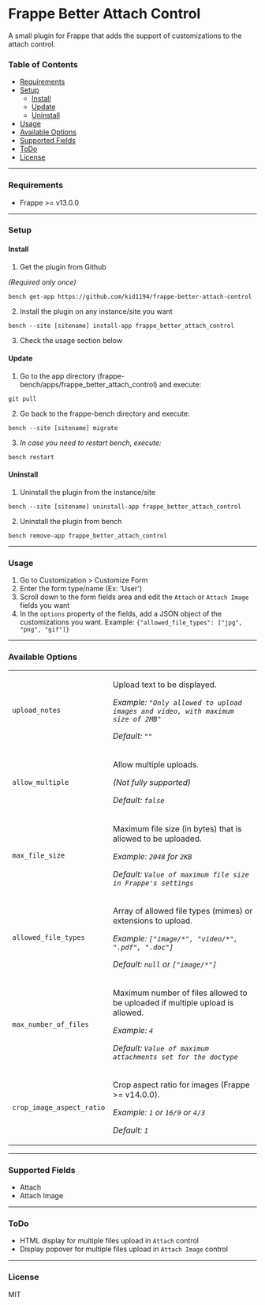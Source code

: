 # Frappe Better Attach Control
A small plugin for Frappe that adds the support of customizations to the attach control.

### Table of Contents
<ul>
    <li><a href="#requirements">Requirements</a></li>
    <li>
    <a href="#setup">Setup</a>
        <ul>
            <li><a href="#install">Install</a></li>
            <li><a href="#update">Update</a></li>
            <li><a href="#uninstall">Uninstall</a></li>
        </ul>
    </li>
    <li><a href="#usage">Usage</a></li>
    <li><a href="#available-options">Available Options</a></li>
    <li><a href="#supported-fields">Supported Fields</a></li>
    <li><a href="#todo">ToDo</a></li>
    <li><a href="#license">License</a></li>
</ul>

---

### Requirements
- Frappe >= v13.0.0

---

### Setup

#### Install
1. Get the plugin from Github

*(Required only once)*

`bench get-app https://github.com/kid1194/frappe-better-attach-control`

2. Install the plugin on any instance/site you want

`bench --site [sitename] install-app frappe_better_attach_control`

3. Check the usage section below

#### Update
1. Go to the app directory (frappe-bench/apps/frappe_better_attach_control) and execute:

`git pull`

2. Go back to the frappe-bench directory and execute:

`bench --site [sitename] migrate`

3. *In case you need to restart bench, execute:*

`bench restart`

#### Uninstall
1. Uninstall the plugin from the instance/site

`bench --site [sitename] uninstall-app frappe_better_attach_control`

2. Uninstall the plugin from bench

`bench remove-app frappe_better_attach_control`

---

### Usage
1. Go to Customization > Customize Form
2. Enter the form type/name (Ex: 'User')
3. Scroll down to the form fields area and edit the `Attach` or `Attach Image` fields you want
4. In the `options` property of the fields, add a JSON object of the customizations you want. Example: `{"allowed_file_types": ["jpg", "png", "gif"]}`

---

### Available Options
<table>
    <tr>
        <td><code>upload_notes</code></td>
        <td>
            <p>Upload text to be displayed.</p>
            <p><i>Example: <code>"Only allowed to upload images and video, with maximum size of 2MB"</code></i></p>
            <p><i>Default: <code>""</code></i></p>
        </td>
    </tr>
    <tr>
        <td><code>allow_multiple</code></td>
        <td>
            <p>Allow multiple uploads.</p>
            <p><i>(Not fully supported)</i></p>
            <p><i>Default: <code>false</code></i></p>
        </td>
    </tr>
    <tr>
        <td><code>max_file_size</code></td>
        <td>
            <p>Maximum file size (in bytes) that is allowed to be uploaded.</p>
            <p><i>Example: <code>2048</code> for <code>2KB</code></i></p>
            <p><i>Default: <code>Value of maximum file size in Frappe's settings</code></i></p>
        </td>
    </tr>
    <tr>
        <td><code>allowed_file_types</code></td>
        <td>
            <p>Array of allowed file types (mimes) or extensions to upload.</p>
            <p><i>Example: <code>["image/*", "video/*", ".pdf", ".doc"]</code></i></p>
            <p><i>Default: <code>null</code> or <code>["image/*"]</code></i></p>
        </td>
    </tr>
    <tr>
        <td><code>max_number_of_files</code></td>
        <td>
            <p>Maximum number of files allowed to be uploaded if multiple upload is allowed.</p>
            <p><i>Example: <code>4</code></i></p>
            <p><i>Default: <code>Value of maximum attachments set for the doctype</code></i></p>
        </td>
    </tr>
    <tr>
        <td><code>crop_image_aspect_ratio</code></td>
        <td>
            <p>Crop aspect ratio for images (Frappe >= v14.0.0).</p>
            <p><i>Example: <code>1</code> or <code>16/9</code> or <code>4/3</code></i></p>
            <p><i>Default: <code>1</code></i></p>
        </td>
    </tr>
</table>

---

### Supported Fields
- Attach
- Attach Image

---

### ToDo
- HTML display for multiple files upload in `Attach` control
- Display popover for multiple files upload in `Attach Image` control

---

### License
MIT
